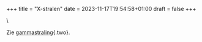 +++
title = "X-stralen"
date = 2023-11-17T19:54:58+01:00
draft = false
+++

\

Zie [gammastraling](gammastraling.html){.two}.
